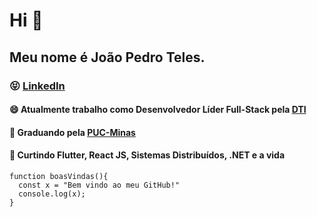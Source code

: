 # Hi 👋
## Meu nome é João Pedro Teles.

### 😝 [LinkedIn](https://www.linkedin.com/in/joaopedroteles)
#### 😄 Atualmente trabalho como Desenvolvedor Líder Full-Stack pela [DTI](https://www.linkedin.com/company/dtidigital/?originalSubdomain=br)
#### 🤔 Graduando pela [PUC-Minas](https://www.pucminas.br/destaques/Paginas/default.aspx)
#### 💬 Curtindo Flutter, React JS, Sistemas Distribuídos, .NET e a vida

```
function boasVindas(){
  const x = "Bem vindo ao meu GitHub!"
  console.log(x);
}
```
